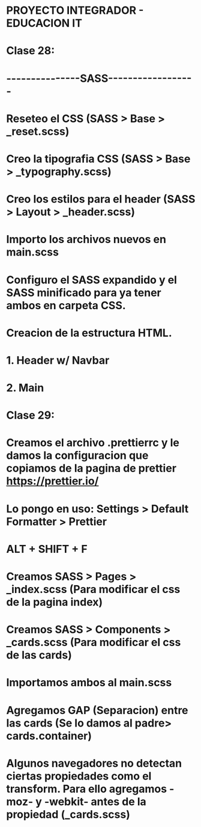# PROYECTO INTEGRADOR - EDUCACION IT


# Clase 28:
# ---------------SASS------------------
# Reseteo el CSS (SASS > Base > _reset.scss)
# Creo la tipografia CSS (SASS > Base > _typography.scss)
# Creo los estilos para el header (SASS > Layout > _header.scss)
# Importo los archivos nuevos en main.scss


# Configuro el SASS expandido y el SASS minificado para ya tener ambos en carpeta CSS.

# Creacion de la estructura HTML. 
#   1. Header w/ Navbar
#   2. Main






# Clase 29:
# Creamos el archivo .prettierrc y le damos la configuracion que copiamos de la pagina de prettier https://prettier.io/
# Lo pongo en uso: Settings > Default Formatter > Prettier
# ALT + SHIFT + F

# Creamos SASS > Pages > _index.scss (Para modificar el css de la pagina index)
# Creamos SASS > Components > _cards.scss (Para modificar el css de las cards)

# Importamos ambos al main.scss

# Agregamos GAP (Separacion) entre las cards (Se lo damos al padre> cards.container)

# Algunos navegadores no detectan ciertas propiedades como el transform. Para ello agregamos -moz- y -webkit- antes de la propiedad (_cards.scss) 